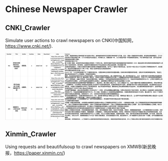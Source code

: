 # Chinese Newspaper Crawler
## CNKI_Crawler
Simulate user actions to crawl newspapers on CNKI(中国知网，https://www.cnki.net/).

![Preview](https://github.com/shenxingy/CNKI_Crawler/blob/main/data.png)

## Xinmin_Crawler
Using requests and beautifulsoup to crawl newspapers on XMWB(新民晚报，https://paper.xinmin.cn/)

